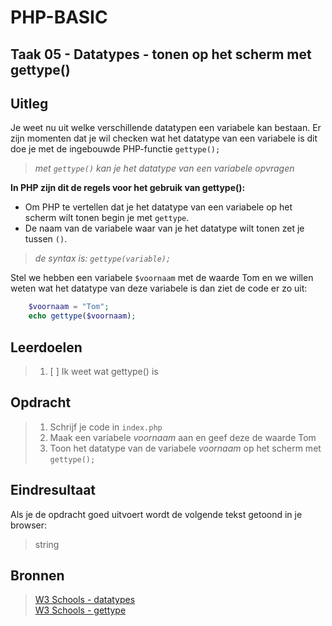 # PHP-BASIC

## Taak 05 - Datatypes - tonen op het scherm met gettype()

## Uitleg

Je weet nu uit welke verschillende datatypen een variabele kan bestaan.
Er zijn momenten dat je wil checken wat het datatype van een variabele is dit doe je met de ingebouwde PHP-functie `gettype();`

>_met `gettype()` kan je het datatype van een variabele opvragen_

**In PHP zijn dit de regels voor het gebruik van gettype():**

* Om PHP te vertellen dat je het datatype van een variabele op het scherm wilt tonen begin je met `gettype`.  
* De naam van de variabele waar van je het datatype wilt tonen zet je tussen `()`.
>
>_de syntax is: `gettype(variable);`_
>
Stel we hebben een variabele `$voornaam` met de waarde Tom en we willen weten wat het datatype van deze variabele is dan ziet de code er zo uit:

```php
    $voornaam = "Tom";
    echo gettype($voornaam);
```

## Leerdoelen

>1. [ ] Ik weet wat gettype() is

## Opdracht

>1. Schrijf je code in `index.php`
>2. Maak een variabele _voornaam_ aan en geef deze de waarde Tom
>3. Toon het datatype van de variabele _voornaam_ op het scherm met `gettype();`

## Eindresultaat

Als je de opdracht goed uitvoert wordt de volgende tekst getoond in je browser:
>string

## Bronnen

>[W3 Schools - datatypes](https://www.w3schools.com/php/php_datatypes.asp)  
>[W3 Schools - gettype](https://www.w3schools.com/php/func_var_gettype.asp)

<!--- ------------ DIT COMMENTAAR LATEN STAAN AUB ------------
------------------ ------------------------------ ------------
------------------ eagle ref:4372545
------------------ ------------------------------ ------------
------------------ DIT COMMENTAAR LATEN STAAN AUB -------- -->
